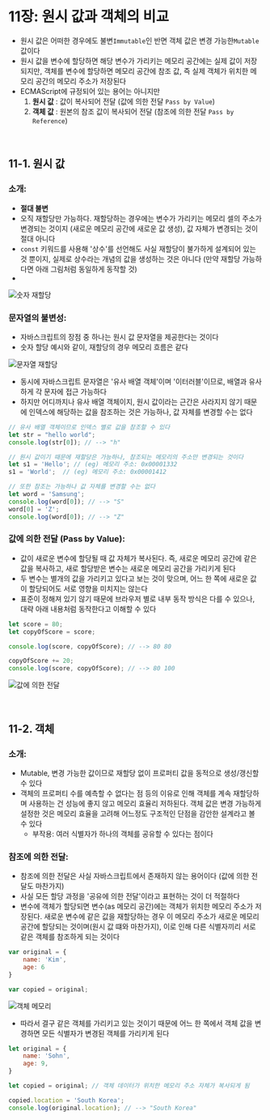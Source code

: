 # 11장: 원시 값과 객체의 비교

- 원시 값은 어떠한 경우에도 불변`Immutable`인 반면 객체 값은 변경 가능한`Mutable`값이다 
- 원시 값을 변수에 할당하면 해당 변수가 가리키는 메모리 공간에는 실제 값이 저장되지만, 객체를 변수에 할당하면 메모리 공간에 참조 값, 즉 실제 객체가 위치한 메모리 공간의 메모리 주소가 저장된다 
- ECMAScript에 규정되어 있는 용어는 아니지만
    1. **원시 값** : 값이 복사되어 전달 (값에 의한 전달 `Pass by Value`)
    2. **객체 값** : 원본의 참조 값이 복사되어 전달 (참조에 의한 전달 `Pass by Reference`)

<br> 

## 11-1. 원시 값 

### 소개: 
- **절대 불변**
- 오직 재할당만 가능하다. 재할당하는 경우에는 변수가 가리키는 메모리 셀의 주소가 변경되는 것이지 (새로운 메모리 공간에 새로운 값 생성), 값 자체가 변경되는 것이 절대 아니다 
- `const` 키워드를 사용해 '상수'를 선언해도 사실 재할당이 불가하게 설계되어 있는 것 뿐이지, 실제로 상수라는 개념의 값을 생성하는 것은 아니다 (만약 재할당 가능하다면 아래 그림처럼 동일하게 동작할 것)
- 
![숫자 재할당](https://user-images.githubusercontent.com/112310899/210716050-14fac643-b97c-4e36-9138-0f2f82ccbb48.png)

### 문자열의 불변성: 
- 자바스크립트의 장점 중 하나는 원시 값 문자열을 제공한다는 것이다 
- 숫자 할당 예시와 같이, 재할당의 경우 메모리 흐름은 같다 

![문자열 재할당](https://user-images.githubusercontent.com/112310899/210716140-6544fb58-ab8d-4b36-bb37-c429e416ead3.png)

- 동시에 자바스크립트 문자열은 '유사 배열 객체'이며 '이터러블'이므로, 배열과 유사하게 각 문자에 접근 가능하다 
- 하지만 어디까지나 유사 배열 객체이지, 원시 값이라는 근간은 사라지지 않기 때문에 인덱스에 해당하는 값을 참조하는 것은 가능하나, 값 자체를 변경할 수는 없다

```javascript
// 유사 배열 객체이므로 인덱스 별로 값을 참조할 수 있다 
let str = "hello world";
console.log(str[0]); // --> "h" 

// 원시 값이기 때문에 재할당은 가능하나, 참조되는 메모리의 주소만 변경되는 것이다 
let s1 = 'Hello'; // (eg) 메모리 주소: 0x00001332
s1 = 'World';  // (eg) 메모리 주소: 0x00001412

// 또한 참조는 가능하나 값 자체를 변경할 수는 없다 
let word = 'Samsung';
console.log(word[0]); // --> "S"
word[0] = 'Z';
console.log(word[0]); // --> "Z"
```

### 값에 의한 전달 (Pass by Value):
- 값이 새로운 변수에 할당될 때 값 자체가 복사된다. 즉, 새로운 메모리 공간에 같은 값을 복사하고, 새로 할당받은 변수는 새로운 메모리 공간을 가리키게 된다
- 두 변수는 별개의 값을 가리키고 있다고 보는 것이 맞으며, 어느 한 쪽에 새로운 값이 할당되어도 서로 영향을 미치지는 않는다 
- 표준이 정해져 있기 않기 때문에 브라우저 별로 내부 동작 방식은 다를 수 있으나, 대략 아래 내용처럼 동작한다고 이해할 수 있다

```javascript 
let score = 80; 
let copyOfScore = score; 

console.log(score, copyOfScore); // --> 80 80 

copyOfScore += 20; 
console.log(score, copyOfScore); // --> 80 100
```

![값에 의한 전달](https://user-images.githubusercontent.com/112310899/210716165-88ce48f0-2a37-4c20-87c5-2f673866fc00.png)

<br>

## 11-2. 객체 

### 소개: 
- Mutable, 변경 가능한 값이므로 재할당 없이 프로퍼티 값을 동적으로 생성/갱신할 수 있다 
- 객체의 프로퍼티 수를 예측할 수 없다는 점 등의 이유로 인해 객체를 계속 재할당하며 사용하는 건 성능에 좋지 않고 메모리 효율리 저하된다. 객체 값은 변경 가능하게 설정한 것은 메모리 효율을 고려해 어느정도 구조적인 단점을 감안한 설계라고 볼 수 있다 
    - 부작용: 여러 식별자가 하나의 객체를 공유할 수 있다는 점이다 

### 참조에 의한 전달: 
- 참조에 의한 전달은 사실 자바스크립트에서 존재하지 않는 용어이다 (값에 의한 전달도 마찬가지)
- 사실 모든 할당 과정을 '공유에 의한 전달'이라고 표현하는 것이 더 적절하다 
- 변수에 객체가 할당되면 변수(as 메모리 공간)에는 객체가 위치한 메모리 주소가 저장된다. 새로운 변수에 같은 값을 재할당하는 경우 이 메모리 주소가 새로운 메모리 공간에 할당되는 것이며(원시 값 떄와 마찬가지), 이로 인해 다른 식별자끼리 서로 같은 객체를 참조하게 되는 것이다 
```javascript
var original = {
    name: 'Kim', 
    age: 6
}

var copied = original; 
```

![객체 메모리](https://user-images.githubusercontent.com/112310899/210718458-34e51457-d651-4004-b038-67ca682b7fbe.png)


- 따라서 결구 같은 객체를 가리키고 있는 것이기 때문에 어느 한 쪽에서 객체 값을 변경하면 모든 식별자가 변경된 객체를 가리키게 된다 

```javascript
let original = {
    name: 'Sohn',
    age: 9,
}

let copied = original; // 객체 데이터가 위치한 메모리 주소 자체가 복사되게 됨 

copied.location = 'South Korea'; 
console.log(original.location); // --> "South Korea" 
```
